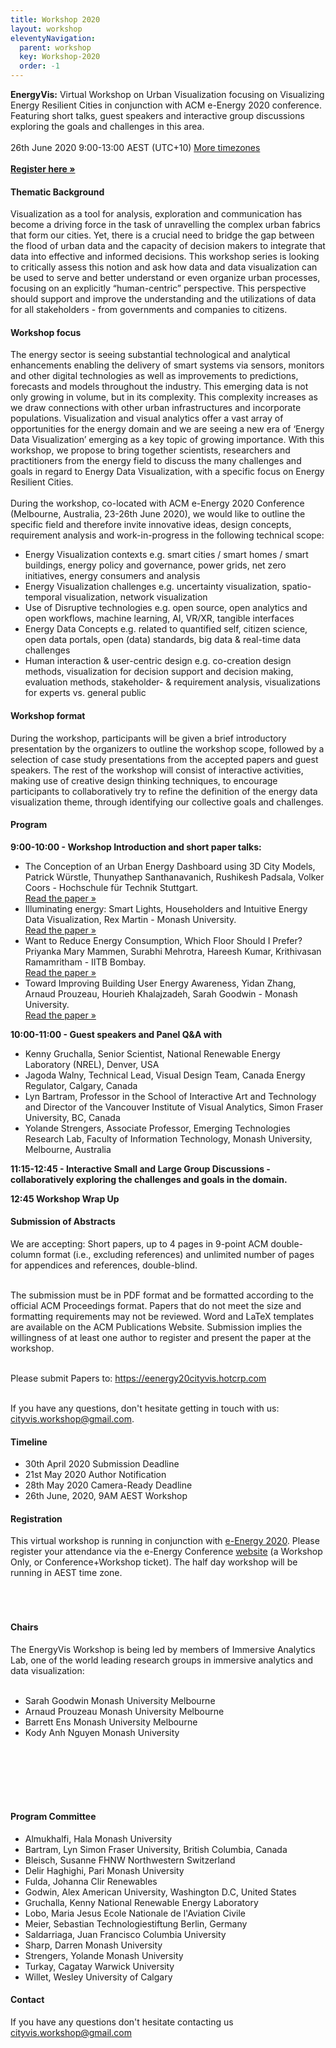 ```yaml
---
title: Workshop 2020
layout: workshop
eleventyNavigation:
  parent: workshop
  key: Workshop-2020
  order: -1
---
```

<section class="section workshop-section workshop-section__thema">
<p>
<strong>EnergyVis:</strong> Virtual Workshop on Urban Visualization focusing on Visualizing Energy Resilient Cities in conjunction with ACM e-Energy 2020 conference. Featuring short talks, guest speakers and interactive group discussions exploring the goals and challenges in this area. <br /><br />26th June 2020 9:00-13:00 AEST (UTC+10) <a href="https://www.timeanddate.com/worldclock/fixedtime.html?msg=EnergyVis+Workshop&iso=20200626T09&p1=152&ah=4">More timezones</a><br /><br />
<a href="https://energy.acm.org/conferences/eenergy/2020/registration.php"><strong>Register here&nbsp;&raquo;</strong></a>
</p>

<h4>Thematic Background</h4>

Visualization as a tool for analysis, exploration and communication has become a driving force in the task of unravelling the complex urban fabrics that form our cities. Yet, there is a crucial need to bridge the gap between the flood of urban data and the capacity of decision makers to integrate that data into effective and informed decisions. This workshop series is looking to critically assess this notion and ask how data and data visualization can be used to serve and better understand or even organize urban processes, focusing on an explicitly “human-centric” perspective. This perspective should support and improve the understanding and the utilizations of data for all stakeholders - from governments and companies to citizens.
</section>

<section class="section workshop-section workshop-section__focus">
<h4>Workshop focus</h4>
The energy sector is seeing substantial technological and analytical enhancements enabling the delivery of smart systems via sensors, monitors and other digital technologies as well as improvements to predictions, forecasts and models throughout the industry. This emerging data is not only growing in volume, but in its complexity. This complexity increases as we draw connections with other urban infrastructures and incorporate populations. Visualization and visual analytics offer a vast array of opportunities for the energy domain and we are seeing a new era of ‘Energy Data Visualization’ emerging as a key topic of growing importance. With this workshop, we propose to bring together scientists, researchers and practitioners from the energy field to discuss the many challenges and goals in regard to Energy Data Visualization, with a specific focus on Energy Resilient Cities.<br /><br />
During the workshop, co-located with ACM e-Energy 2020 Conference (Melbourne, Australia, 23-26th June 2020), we would like to outline the specific field and therefore invite innovative ideas, design concepts, requirement analysis and work-in-progress in the following technical scope:

<ul class="workshop-section__focus-list">
<li class="workshop-section__focus-list-item">
<span class="workshop-section__focus-list-item--headline">Energy Visualization contexts</span>
<span class="workshop-section__focus-list-item--subtext">e.g. smart cities / smart homes / smart buildings, energy policy and governance, power grids, net zero initiatives, energy consumers and analysis</span>
</li>
<li class="workshop-section__focus-list-item">
<span class="workshop-section__focus-list-item--headline">Energy Visualization challenges</span>
<span class="workshop-section__focus-list-item--subtext">e.g. uncertainty visualization, spatio-temporal visualization, network visualization</span>
</li>
<li class="workshop-section__focus-list-item">
<span class="workshop-section__focus-list-item--headline">Use of Disruptive technologies</span>
<span class="workshop-section__focus-list-item--subtext">e.g. open source, open analytics and open workflows, machine learning, AI, VR/XR, tangible interfaces</span>
</li>
<li class="workshop-section__focus-list-item">
<span class="workshop-section__focus-list-item--headline">Energy Data Concepts</span>
<span class="workshop-section__focus-list-item--subtext">e.g. related to quantified self, citizen science, open data portals, open (data) standards, big data & real-time data challenges</span>
</li>
<li class="workshop-section__focus-list-item">
<span class="workshop-section__focus-list-item--headline">Human interaction & user-centric design</span>
<span class="workshop-section__focus-list-item--subtext">e.g. co-creation design methods, visualization for decision support and decision making, evaluation methods, stakeholder- & requirement analysis, visualizations for experts vs. general public</span>
</li>
</ul>

<h4>Workshop format</h4>
During the workshop, participants will be given a brief introductory presentation by the organizers to outline the workshop scope, followed by a selection of case study presentations from the accepted papers and guest speakers. The rest of the workshop will consist of interactive activities, making use of creative design thinking techniques, to encourage participants to collaboratively try to refine the definition of the energy data visualization theme, through identifying our collective goals and challenges.
</section>

<section class="section workshop-section workshop-section__timeline">

<h4>Program</h4>
<p><strong>9:00-10:00 - Workshop Introduction and short paper talks:</strong></p>
<ul>
<li>The Conception of an Urban Energy Dashboard using 3D City Models, Patrick Würstle, Thunyathep Santhanavanich, Rushikesh Padsala, Volker Coors - Hochschule für Technik Stuttgart.<br /><a href="https://doi.org/10.1145/3396851.3402650">Read the paper &raquo;</a></li>
<li>Illuminating energy: Smart Lights, Householders and Intuitive Energy Data Visualization, Rex Martin - Monash University.<br /><a href="https://doi.org/10.1145/3396851.3402649">Read the paper &raquo;</a></li>
<li>Want to Reduce Energy Consumption, Which Floor Should I Prefer? Priyanka Mary Mammen, Surabhi Mehrotra, Hareesh Kumar, Krithivasan Ramamritham - IITB Bombay.<br /><a href="https://doi.org/10.1145/3396851.3402648">Read the paper &raquo;</a></li>
<li>Toward Improving Building User Energy Awareness, Yidan Zhang, Arnaud Prouzeau, Hourieh Khalajzadeh, Sarah Goodwin - Monash University.<br /><a href="https://doi.org/10.1145/3396851.3402647">Read the paper &raquo;</a></li>
</ul>
<p><strong>10:00-11:00 - Guest speakers and Panel Q&A with</strong></p>
<ul>
<li>Kenny Gruchalla, Senior Scientist, National Renewable Energy Laboratory (NREL), Denver, USA</li>
<li>Jagoda Walny, Technical Lead, Visual Design Team, Canada Energy Regulator, Calgary, Canada</li>
<li>Lyn Bartram, Professor  in the School of Interactive Art and Technology and Director of  the Vancouver Institute of Visual Analytics, Simon Fraser University, BC, Canada</li>
<li>Yolande Strengers, Associate Professor, Emerging Technologies Research Lab, Faculty of Information Technology, Monash University, Melbourne, Australia</li>
</ul>
<p><strong>11:15-12:45 - Interactive Small and Large Group Discussions - collaboratively exploring the challenges and goals in the domain.</strong></p>
<p><strong>12:45 Workshop Wrap Up</strong></p>
</section>

<section class="section workshop-section workshop-section__abstracts">
<h4>Submission of Abstracts</h4>

We are accepting: Short papers, up to 4 pages in 9-point ACM double-column format (i.e., excluding references) and unlimited number of pages for appendices and references, double-blind.<br /><br />

The submission must be in PDF format and be formatted according to the official ACM Proceedings format. Papers that do not meet the size and formatting requirements may not be reviewed. Word and LaTeX templates are available on the ACM Publications Website. Submission implies the willingness of at least one author to register and present the paper at the workshop.<br /><br />

Please submit Papers to: <a href="https://eenergy20cityvis.hotcrp.com">https://eenergy20cityvis.hotcrp.com</a><br /><br />
<div>
If you have any questions, don't hesitate getting in touch with us: <a href="mailto:cityvis.workshop@gmail.com">cityvis.workshop@gmail.com</a>.
</div>
</section>

<section class="section workshop-section workshop-section__timeline">
<h4>Timeline</h4>
<ul class="workshop-section__timeline-list">
<li class="workshop-section__timeline-list--item">
<span class="workshop-section__timeline-list--date" style="width:280px;">30th April 2020</span>
<span class="workshop-section__timeline-list--event">Submission Deadline</span>
</li>
<li class="workshop-section__timeline-list--item">
<span class="workshop-section__timeline-list--date" style="width:280px;">21st May 2020</span>
<span class="workshop-section__timeline-list--event">Author Notification</span>
</li>
<li class="workshop-section__timeline-list--item">
<span class="workshop-section__timeline-list--date" style="width:280px;">28th May 2020</span>
<span class="workshop-section__timeline-list--event">Camera-Ready Deadline</span>
</li>
<li class="workshop-section__timeline-list--item">
<span class="workshop-section__timeline-list--date" style="width:280px;">26th June, 2020, 9AM AEST</span>
<span class="workshop-section__timeline-list--event">Workshop</span>
</li>
</ul>
</section>

<section class="section workshop-section">
<h4>Registration</h4>
<p>This virtual workshop is running in conjunction with <a href="https://energy.acm.org/conferences/eenergy/2020/">e-Energy 2020</a>. Please register your attendance via the e-Energy Conference <a href="https://energy.acm.org/conferences/eenergy/2020/registration.php">website</a> (a Workshop Only, or Conference+Workshop ticket). The half day workshop will be running in AEST time zone.</p>
</section>

<section class="section workshop-section workshop-section__timeline">
<h4 style="padding-top:50px;">Chairs</h4>
The EnergyVis Workshop is being led by members of Immersive Analytics Lab, one of the world leading research groups in immersive analytics and data visualization:<br /><br />
<ul class="committee-list">
<li class="committee-list__item">
Sarah Goodwin
<span class="committee-list__item--institution">
Monash University Melbourne
</span>
</li>
<li class="committee-list__item">
Arnaud Prouzeau
<span class="committee-list__item--institution">
Monash University Melbourne
</span>
</li>
<li class="committee-list__item">
Barrett Ens
<span class="committee-list__item--institution">
Monash University Melbourne
</span>
</li>
<li class="committee-list__item">
Kody Anh Nguyen
<span class="committee-list__item--institution">
Monash University
</span>
</li>
</ul><br /><br />

<h4 style="padding-top:50px;">Program Committee</h4>
<ul class="committee-list">
<li class="committee-list__item">
Almukhalfi, Hala
<span class="committee-list__item--institution">
Monash University
</span>
</li>
<li class="committee-list__item">
Bartram, Lyn
<span class="committee-list__item--institution">
Simon Fraser University, British Columbia, Canada
</span>
</li>
<li class="committee-list__item">
Bleisch, Susanne
<span class="committee-list__item--institution">
FHNW Northwestern Switzerland
</span>
</li>

<li class="committee-list__item">
Delir Haghighi, Pari
<span class="committee-list__item--institution">
Monash University
</span>
</li>

<li class="committee-list__item">
Fulda, Johanna
<span class="committee-list__item--institution">
Clir Renewables
</span>
</li>
<li class="committee-list__item">
Godwin, Alex
<span class="committee-list__item--institution">
American University, Washington D.C, United States
</span>
</li>
<li class="committee-list__item">
Gruchalla, Kenny
<span class="committee-list__item--institution">
National Renewable Energy Laboratory
</span>
</li>


<li class="committee-list__item">
Lobo, Maria Jesus
<span class="committee-list__item--institution">
Ecole Nationale de l'Aviation Civile
</span>
</li>
<li class="committee-list__item">
Meier, Sebastian
<span class="committee-list__item--institution">
Technologiestiftung Berlin, Germany
</span>
</li>
<li class="committee-list__item">
Saldarriaga, Juan Francisco
<span class="committee-list__item--institution">
Columbia University
</span>
</li>

<li class="committee-list__item">
Sharp, Darren
<span class="committee-list__item--institution">
Monash University
</span>
</li>
<li class="committee-list__item">
Strengers, Yolande
<span class="committee-list__item--institution">
Monash University
</span>
</li>
<li class="committee-list__item">
Turkay, Cagatay
<span class="committee-list__item--institution">
Warwick University
</span>
</li>
<li class="committee-list__item">
Willet, Wesley
<span class="committee-list__item--institution">
University of Calgary
</span>
</li>
</ul>
</section>

<section class="section workshop-section workshop-section__contact">
<h4>Contact</h4>
<div>
If you have any questions don't hesitate contacting us
<a href="mailto:cityvis.workshop@gmail.com?subject=CityVis%202020%20–%20Workshop">
cityvis.workshop@gmail.com
</a>
</div>
</section>
